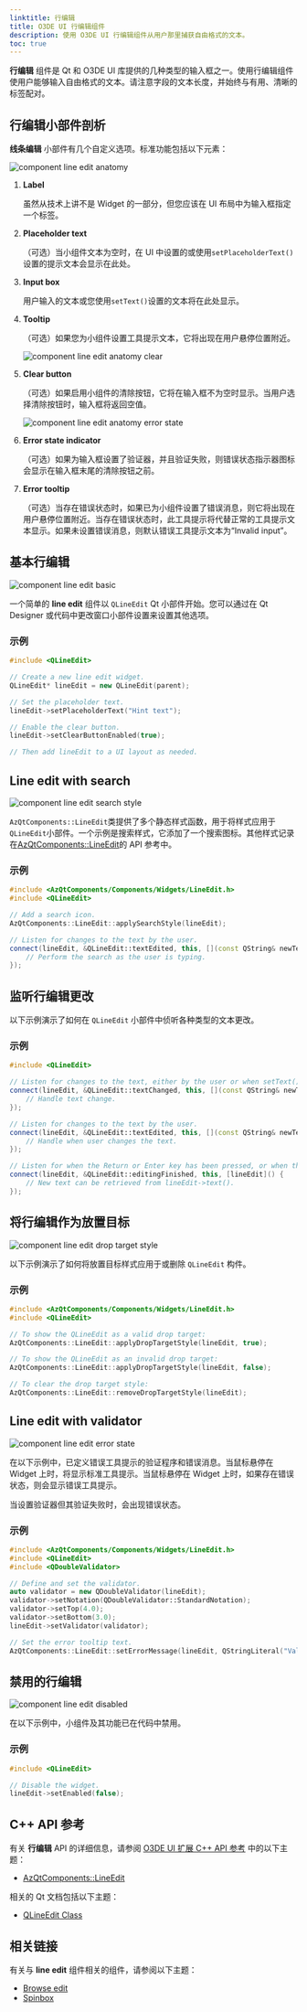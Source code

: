 ```yaml
---
linktitle: 行编辑
title: O3DE UI 行编辑组件
description: 使用 O3DE UI 行编辑组件从用户那里捕获自由格式的文本。
toc: true
---
```


**行编辑** 组件是 Qt 和 O3DE UI 库提供的几种类型的输入框之一。使用行编辑组件使用户能够输入自由格式的文本。请注意字段的文本长度，并始终与有用、清晰的标签配对。

## 行编辑小部件剖析

**线条编辑** 小部件有几个自定义选项。标准功能包括以下元素：

![component line edit anatomy](/images/tools-ui/component-line-edit-anatomy.png)

1.  **Label**

    虽然从技术上讲不是 Widget 的一部分，但您应该在 UI 布局中为输入框指定一个标签。

1.  **Placeholder text**

    （可选）当小组件文本为空时，在 UI 中设置的或使用`setPlaceholderText()`设置的提示文本会显示在此处。

1.  **Input box**

    用户输入的文本或您使用`setText()`设置的文本将在此处显示。

1.  **Tooltip**

    （可选）如果您为小组件设置工具提示文本，它将出现在用户悬停位置附近。

    ![component line edit anatomy clear](/images/tools-ui/component-line-edit-anatomy-clear.png)

1.  **Clear button**

    （可选）如果启用小组件的清除按钮，它将在输入框不为空时显示。当用户选择清除按钮时，输入框将返回空值。

    ![component line edit anatomy error state](/images/tools-ui/component-line-edit-anatomy-error-state.png)

1.  **Error state indicator**

    （可选）如果为输入框设置了验证器，并且验证失败，则错误状态指示器图标会显示在输入框末尾的清除按钮之前。

1.  **Error tooltip**

    （可选）当存在错误状态时，如果已为小组件设置了错误消息，则它将出现在用户悬停位置附近。当存在错误状态时，此工具提示将代替正常的工具提示文本显示。如果未设置错误消息，则默认错误工具提示文本为“Invalid input”。

## 基本行编辑

![component line edit basic](/images/tools-ui/component-line-edit-basic.png)

一个简单的 **line edit** 组件以 `QLineEdit` Qt 小部件开始。您可以通过在 Qt Designer 或代码中更改窗口小部件设置来设置其他选项。

### 示例

```cpp
#include <QLineEdit>

// Create a new line edit widget.
QLineEdit* lineEdit = new QLineEdit(parent);

// Set the placeholder text.
lineEdit->setPlaceholderText("Hint text");

// Enable the clear button.
lineEdit->setClearButtonEnabled(true);

// Then add lineEdit to a UI layout as needed.
```

## Line edit with search

![component line edit search style](/images/tools-ui/component-line-edit-search-style.png)

`AzQtComponents::LineEdit`类提供了多个静态样式函数，用于将样式应用于`QLineEdit`小部件。一个示例是搜索样式，它添加了一个搜索图标。其他样式记录在[AzQtComponents::LineEdit](/docs/api/frameworks/azqtcomponents/class_az_qt_components_1_1_line_edit.html)的 API 参考中。

### 示例

```cpp
#include <AzQtComponents/Components/Widgets/LineEdit.h>
#include <QLineEdit>

// Add a search icon.
AzQtComponents::LineEdit::applySearchStyle(lineEdit);

// Listen for changes to the text by the user.
connect(lineEdit, &QLineEdit::textEdited, this, [](const QString& newText) {
    // Perform the search as the user is typing.
});
```

## 监听行编辑更改

以下示例演示了如何在 `QLineEdit` 小部件中侦听各种类型的文本更改。

### 示例

```cpp
#include <QLineEdit>

// Listen for changes to the text, either by the user or when setText() is called.
connect(lineEdit, &QLineEdit::textChanged, this, [](const QString& newText) {
    // Handle text change.
});

// Listen for changes to the text by the user.
connect(lineEdit, &QLineEdit::textEdited, this, [](const QString& newText) {
    // Handle when user changes the text.
});

// Listen for when the Return or Enter key has been pressed, or when the input box loses focus.
connect(lineEdit, &QLineEdit::editingFinished, this, [lineEdit]() {
    // New text can be retrieved from lineEdit->text().
});
```

## 将行编辑作为放置目标

![component line edit drop target style](/images/tools-ui/component-line-edit-drop-target-style.png)

以下示例演示了如何将放置目标样式应用于或删除 `QLineEdit` 构件。

### 示例

```cpp
#include <AzQtComponents/Components/Widgets/LineEdit.h>
#include <QLineEdit>

// To show the QLineEdit as a valid drop target:
AzQtComponents::LineEdit::applyDropTargetStyle(lineEdit, true);

// To show the QLineEdit as an invalid drop target:
AzQtComponents::LineEdit::applyDropTargetStyle(lineEdit, false);

// To clear the drop target style:
AzQtComponents::LineEdit::removeDropTargetStyle(lineEdit);
```

## Line edit with validator

![component line edit error state](/images/tools-ui/component-line-edit-error-state.png)

在以下示例中，已定义错误工具提示的验证程序和错误消息。当鼠标悬停在 Widget 上时，将显示标准工具提示。当鼠标悬停在 Widget 上时，如果存在错误状态，则会显示错误工具提示。

当设置验证器但其验证失败时，会出现错误状态。

### 示例

```cpp
#include <AzQtComponents/Components/Widgets/LineEdit.h>
#include <QLineEdit>
#include <QDoubleValidator>

// Define and set the validator.
auto validator = new QDoubleValidator(lineEdit);
validator->setNotation(QDoubleValidator::StandardNotation);
validator->setTop(4.0);
validator->setBottom(3.0);
lineEdit->setValidator(validator);

// Set the error tooltip text.
AzQtComponents::LineEdit::setErrorMessage(lineEdit, QStringLiteral("Value must be between 3.0 and 4.0"));
```

## 禁用的行编辑

![component line edit disabled](/images/tools-ui/component-line-edit-disabled.png)

在以下示例中，小组件及其功能已在代码中禁用。

### 示例

```cpp
#include <QLineEdit>

// Disable the widget.
lineEdit->setEnabled(false);
```

## C++ API 参考

有关 **行编辑** API 的详细信息，请参阅 [O3DE UI 扩展 C++ API 参考](/docs/api/frameworks/azqtcomponents/namespace_az_qt_components.html) 中的以下主题：
+  [AzQtComponents::LineEdit](/docs/api/frameworks/azqtcomponents/class_az_qt_components_1_1_line_edit.html)

相关的 Qt 文档包括以下主题：
+  [QLineEdit Class](https://doc.qt.io/qt-5/qlineedit.html)

## 相关链接

有关与 **line edit** 组件相关的组件，请参阅以下主题：
+  [Browse edit](./uidev-browse-edit-component)
+  [Spinbox](./uidev-spinbox-component)
